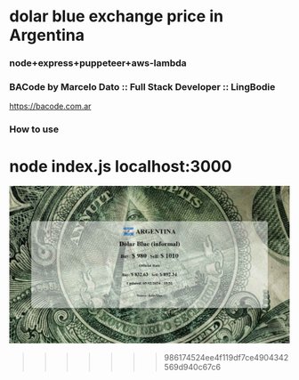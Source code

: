 # dolar blue exchange price in Argentina
### node+express+puppeteer+aws-lambda

### BACode by Marcelo Dato :: Full Stack Developer :: LingBodie
https://bacode.com.ar

### How to use
node index.js
localhost:3000
=======
![](https://github.com/mdato/dolar/blob/main/dolarblue.jpg)
>>>>>>> 986174524ee4f119df7ce4904342569d940c67c6
